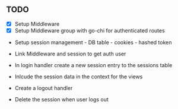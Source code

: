 ## TODO
- [x] Setup Middleware
- [x] Setup Middleware group with go-chi for authenticated routes
- Setup session management - DB table - cookies - hashed token 
- Link Middleware and session to get auth user


- In login handler create a new session entry to the sessions table
- Inlcude the session data in the context for the views
- Create a logout handler
- Delete the session when user logs out
